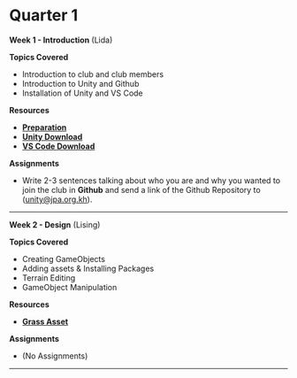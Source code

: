 # Quarter 1

**Week 1 - Introduction** (Lida)

**Topics Covered**
- Introduction to club and club members
- Introduction to Unity and Github
- Installation of Unity and VS Code 

**Resources**
- [**Preparation**](https://github.com/AlphaMC0/UGDC/blob/main/Prep.md)
- [**Unity Download**](https://unity.com/download)
- [**VS Code Download**](https://visualstudio.microsoft.com/downloads/)

**Assignments**
- Write 2-3 sentences talking about who you are and why you wanted to join the club in **Github** and send a link of the Github Repository to (unity@jpa.org.kh).

___________________

**Week 2 - Design** (Lising)

**Topics Covered**
- Creating GameObjects
- Adding assets & Installing Packages
- Terrain Editing
- GameObject Manipulation

**Resources**
- [**Grass Asset**](https://assetstore.unity.com/packages/2d/textures-materials/nature/grass-flowers-pack-free-138810)

**Assignments**
- (No Assignments)

___________________
